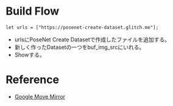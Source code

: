 # Build Flow  
```
let urls = ["https://posenet-create-dataset.glitch.me"];
```
- urlsにPoseNet Create Datasetで作成したファイルを追加する。
- 新しく作ったDatasetの一つをbuf_img_srcにいれる。  
- Showする。

# Reference
- [Google Move Mirror](https://experiments.withgoogle.com/move-mirror)